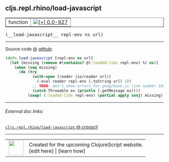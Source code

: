 ## cljs.repl.rhino/load-javascript



 <table border="1">
<tr>
<td>function</td>
<td><a href="https://github.com/cljsinfo/cljs-api-docs/tree/0.0-927"><img valign="middle" alt="[+] 0.0-927" title="Added in 0.0-927" src="https://img.shields.io/badge/+-0.0--927-lightgrey.svg"></a> </td>
</tr>
</table>


 <samp>
(__load-javascript__ repl-env ns url)<br>
</samp>

---







Source code @ [github](https://github.com/clojure/clojurescript/blob/r2268/src/clj/cljs/repl/rhino.clj#L86-L94):

```clj
(defn load-javascript [repl-env ns url]
  (let [missing (remove #(contains? @(:loaded-libs repl-env) %) ns)]
    (when (seq missing)
      (do (try
            (with-open [reader (io/reader url)]
              (-eval reader repl-env (.toString url) 1))
            ;; TODO: don't show errors for goog/base.js line number 105
            (catch Throwable ex (println (.getMessage ex))))
          (swap! (:loaded-libs repl-env) (partial apply conj) missing)))))
```

<!--
Repo - tag - source tree - lines:

 <pre>
clojurescript @ r2268
└── src
    └── clj
        └── cljs
            └── repl
                └── <ins>[rhino.clj:86-94](https://github.com/clojure/clojurescript/blob/r2268/src/clj/cljs/repl/rhino.clj#L86-L94)</ins>
</pre>

-->

---



###### External doc links:

[`cljs.repl.rhino/load-javascript` @ crossclj](http://crossclj.info/fun/cljs.repl.rhino/load-javascript.html)<br>

---

 <table>
<tr><td>
<img valign="middle" align="right" width="48px" src="http://i.imgur.com/Hi20huC.png">
</td><td>
Created for the upcoming ClojureScript website.<br>
[edit here] | [learn how]
</td></tr></table>

[edit here]:https://github.com/cljsinfo/cljs-api-docs/blob/master/cljsdoc/cljs.repl.rhino_load-javascript.cljsdoc
[learn how]:https://github.com/cljsinfo/cljs-api-docs/wiki/cljsdoc-files

<!--

This information was too distracting to show to readers, but I'll leave it
commented here since it is helpful to:

- pretty-print the data used to generate this document
- and show how to retrieve that data



The API data for this symbol:

```clj
{:ns "cljs.repl.rhino",
 :name "load-javascript",
 :type "function",
 :signature ["[repl-env ns url]"],
 :source {:code "(defn load-javascript [repl-env ns url]\n  (let [missing (remove #(contains? @(:loaded-libs repl-env) %) ns)]\n    (when (seq missing)\n      (do (try\n            (with-open [reader (io/reader url)]\n              (-eval reader repl-env (.toString url) 1))\n            ;; TODO: don't show errors for goog/base.js line number 105\n            (catch Throwable ex (println (.getMessage ex))))\n          (swap! (:loaded-libs repl-env) (partial apply conj) missing)))))",
          :title "Source code",
          :repo "clojurescript",
          :tag "r2268",
          :filename "src/clj/cljs/repl/rhino.clj",
          :lines [86 94]},
 :full-name "cljs.repl.rhino/load-javascript",
 :full-name-encode "cljs.repl.rhino_load-javascript",
 :history [["+" "0.0-927"]]}

```

Retrieve the API data for this symbol:

```clj
;; from Clojure REPL
(require '[clojure.edn :as edn])
(-> (slurp "https://raw.githubusercontent.com/cljsinfo/cljs-api-docs/catalog/cljs-api.edn")
    (edn/read-string)
    (get-in [:symbols "cljs.repl.rhino/load-javascript"]))
```

-->
